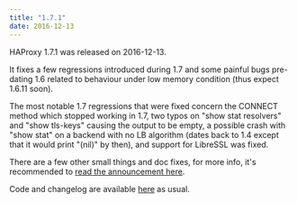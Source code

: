 ```yaml
---
title: "1.7.1"
date: 2016-12-13
---
```

HAProxy 1.7.1 was released on 2016-12-13.

It fixes a few regressions introduced during 1.7 and some painful bugs pre-dating 1.6 related to behaviour under low memory condition (thus expect 1.6.11 soon).

The most notable 1.7 regressions that were fixed concern the CONNECT method which stopped working in 1.7, two typos on "show stat resolvers" and "show tls-keys" causing the output to be empty, a possible crash with "show stat" on a backend with no LB algorithm (dates back to 1.4 except that it would print "(nil)" by then), and support for LibreSSL was fixed.

There are a few other small things and doc fixes, for more info, it's recommended to [read the announcement here](https://www.mail-archive.com/haproxy@formilux.org/msg24339.html).

Code and changelog are available [here](/download/1.7/src/) as usual.
